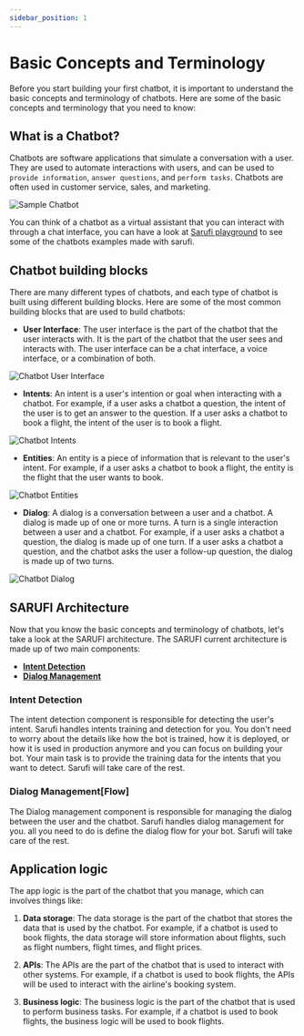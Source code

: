 ```yaml
---
sidebar_position: 1
---
```


# Basic Concepts and Terminology

Before you start building your first chatbot, it is important to understand the basic concepts and terminology of chatbots. Here are some of the basic concepts and terminology that you need to know:

## What is a Chatbot?

Chatbots are software applications that simulate a conversation with a user. They are used to automate interactions with users, and can be used to `provide information`, `answer questions`, and `perform tasks`. Chatbots are often used in customer service, sales, and marketing.

![Sample Chatbot](/img/laptop-6545315_1280.jpg)

You can think of a chatbot as a virtual assistant that you can interact with through a chat interface, you can have a look at [Sarufi playground](https://playground.sarufi.io/) to see some of the chatbots examples made with sarufi.



## Chatbot building blocks

There are many different types of chatbots, and each type of chatbot is built using different building blocks. Here are some of the most common building blocks that are used to build chatbots:

- **User Interface**: The user interface is the part of the chatbot that the user interacts with. It is the part of the chatbot that the user sees and interacts with. The user interface can be a chat interface, a voice interface, or a combination of both.

![Chatbot User Interface](/img/whatsapp-interface-1660652.svg)

- **Intents**: An intent is a user's intention or goal when interacting with a chatbot. For example, if a user asks a chatbot a question, the intent of the user is to get an answer to the question. If a user asks a chatbot to book a flight, the intent of the user is to book a flight.

![Chatbot Intents](/img/man-838880.png)

- **Entities**: An entity is a piece of information that is relevant to the user's intent. For example, if a user asks a chatbot to book a flight, the entity is the flight that the user wants to book.

![Chatbot Entities](/img/text-mining-1476780_6401.png)


- **Dialog**: A dialog is a conversation between a user and a chatbot. A dialog is made up of one or more turns. A turn is a single interaction between a user and a chatbot. For example, if a user asks a chatbot a question, the dialog is made up of one turn. If a user asks a chatbot a question, and the chatbot asks the user a follow-up question, the dialog is made up of two turns.

![Chatbot Dialog](/img/pixel-3699345.svg)

## SARUFI Architecture

Now that you know the basic concepts and terminology of chatbots, let's take a look at the SARUFI architecture. The SARUFI current architecture is made up of two main components:

- [**Intent Detection**](#intent-detection)
- [**Dialog Management**](#dialog-management)

### Intent Detection

The intent detection component is responsible for detecting the user's intent. Sarufi handles intents training  and detection for you. You don't need to worry about the details like how the bot is trained, how it is deployed, or how it is used in production anymore and you can focus on building your bot.  Your main task is to provide the training data for the intents that you want to detect. Sarufi will take care of the rest.

### Dialog Management[Flow]

The Dialog management component is responsible for managing the dialog between the user and the chatbot. Sarufi handles dialog management for you. all you need to do is define the dialog flow for your bot. Sarufi will take care of the rest.

## Application logic

The app logic is the part of the chatbot that you manage, which can involves things like:

1. **Data storage**: The data storage is the part of the chatbot that stores the data that is used by the chatbot. For example, if a chatbot is used to book flights, the data storage will store information about flights, such as flight numbers, flight times, and flight prices.

2. **APIs**: The APIs are the part of the chatbot that is used to interact with other systems. For example, if a chatbot is used to book flights, the APIs will be used to interact with the airline's booking system.

3. **Business logic**: The business logic is the part of the chatbot that is used to perform business tasks. For example, if a chatbot is used to book flights, the business logic will be used to book flights.

